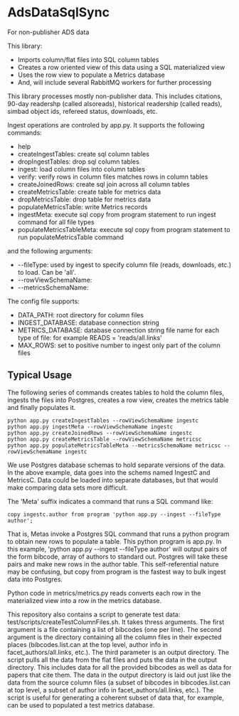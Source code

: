 # AdsDataSqlSync
For non-publisher ADS data

This library:
  * Imports column/flat files into SQL column tables
  * Creates a row oriented view of this data using a SQL materialized view
  * Uses the row view to populate a Metrics database
  * And, will include several RabbitMQ workers for further processing

This library processes mostly non-publisher data.  This includes
citations, 90-day readershp (called alsoreads), historical readership
(called reads), simbad object ids, refereed status, downloads, etc.

Ingest operations are controled by app.py.  It supports the following
commands:
  * help
  * createIngestTables: create sql column tables
  * dropIngestTables: drop sql column tables
  * ingest: load column files into column tables
  * verify: verify rows in column files matches rows in column tables
  * createJoinedRows: create sql join across all column tables 
  * createMetricsTable: create table for metrics data
  * dropMetricsTable: drop table for metrics data
  * populateMetricsTable: write Metrics records
  * ingestMeta: execute sql copy from program statement to run ingest command for all file types
  * populateMetricsTableMeta: execute sql copy from program statement to run populateMetricsTable command

and the following arguments:
  * --fileType: used by ingest to specify column file (reads, downloads, etc.) to load.  Can be 'all'.
  * --rowViewSchemaName:
  * --metricsSchemaName:

The config file supports:
  * DATA_PATH: root directory for column files
  * INGEST_DATABASE: database connection string
  * METRICS_DATABASE: database connection string file name for each type of file: for example READS = 'reads/all.links'
  * MAX_ROWS: set to positive number to ingest only part of the column files

## Typical Usage
The following series of commands creates tables to hold the column
files, ingests the files into Postgres, creates a row view, creates
the metrics table and finally populates it.  
```
python app.py createIngestTables --rowViewSchemaName ingestc
python app.py ingestMeta --rowViewSchemaName ingestc
python app.py createJoinedRows --rowViewSchemaName ingestc
python app.py createMetricsTable --rowViewSchemaName metricsc
python app.py populateMetricsTableMeta --metricsSchemaName metricsc --rowViewSchemaName ingestc
```

We use Postgres database schemas to hold separate versions of the
data.  In the above example, data goes into the schems named IngestC
and MetricsC.  Data could be loaded into separate databases, but that
would make comparing data sets more difficult.  

The 'Meta' suffix indicates a command that runs a SQL command like: 
```
copy ingestc.author from program 'python app.py --ingest --fileType author';
```
That is, Metas invoke a Postgres SQL command that runs a
python program to obtain new rows to populate a table.  This python
program is app.py.  In this example, 'python app.py --ingest --fileType
author' will output pairs of the form bibcode, array of authors to
standard out.  Postgres will take these pairs and make new rows in the
author table.  This self-referential nature may be confusing, but
copy from program is the fastest way to bulk ingest data into Postgres.  

Python code in
metrics/metrics.py reads converts each row in the materialized view
into a row in the metrics database.  


This repository also contains a script to generate test data:
test/scripts/createTestColumnFiles.sh.  It takes thress arguments.
The first argument is a file containing a list of bibcodes (one per
line).  The second argument is the directory containing all the column
files in their expected places (bibcodes.list.can at the top level,
author info in facet_authors/all.links, etc.).  The third parameter is
an output directory.  The script pulls all the data from the flat
files and puts the data in the output directory.  This includes data
for all the provided bibcodes as well as data for papers that cite
them.  The data in the output directory is laid out just like the data
from the source column files (a subset of bibcodes in
bibcodes.list.can at top level, a subset of author info in
facet_authors/all.links, etc.). The script is useful for generating a
coherent subset of data that, for example, can be used to populated a
test metrics database.   



 

